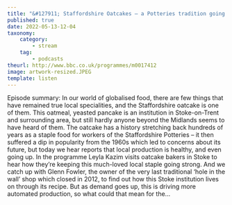 ```yaml
---
title: "&#127911; Staffordshire Oatcakes – a Potteries tradition going strong"
published: true
date: 2022-05-13-12-04
taxonomy:
    category:
        - stream
    tag:
        - podcasts
theurl: http://www.bbc.co.uk/programmes/m0017412
image: artwork-resized.JPEG
template: listen
---
```


Episode summary: In our world of globalised food, there are few things that have remained true local specialities, and the Staffordshire oatcake is one of them. This oatmeal, yeasted pancake is an institution in Stoke-on-Trent and surrounding area, but still hardly anyone beyond the Midlands seems to have heard of them. The oatcake has a history stretching back hundreds of years as a staple food for workers of the Staffordshire Potteries &ndash; it then suffered a dip in popularity from the 1960s which led to concerns about its future, but today we hear reports that local production is healthy, and even going up. In the programme Leyla Kazim visits oatcake bakers in Stoke to hear how they&rsquo;re keeping this much-loved local staple going strong. And we catch up with Glenn Fowler, the owner of the very last traditional &lsquo;hole in the wall&rsquo; shop which closed in 2012, to find out how this Stoke institution lives on through its recipe. But as demand goes up, this is driving more automated production, so what could that mean for the&hellip;
